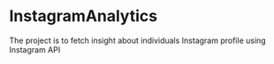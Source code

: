 # InstagramAnalytics
The project is to fetch insight about individuals Instagram profile  using Instagram API 
